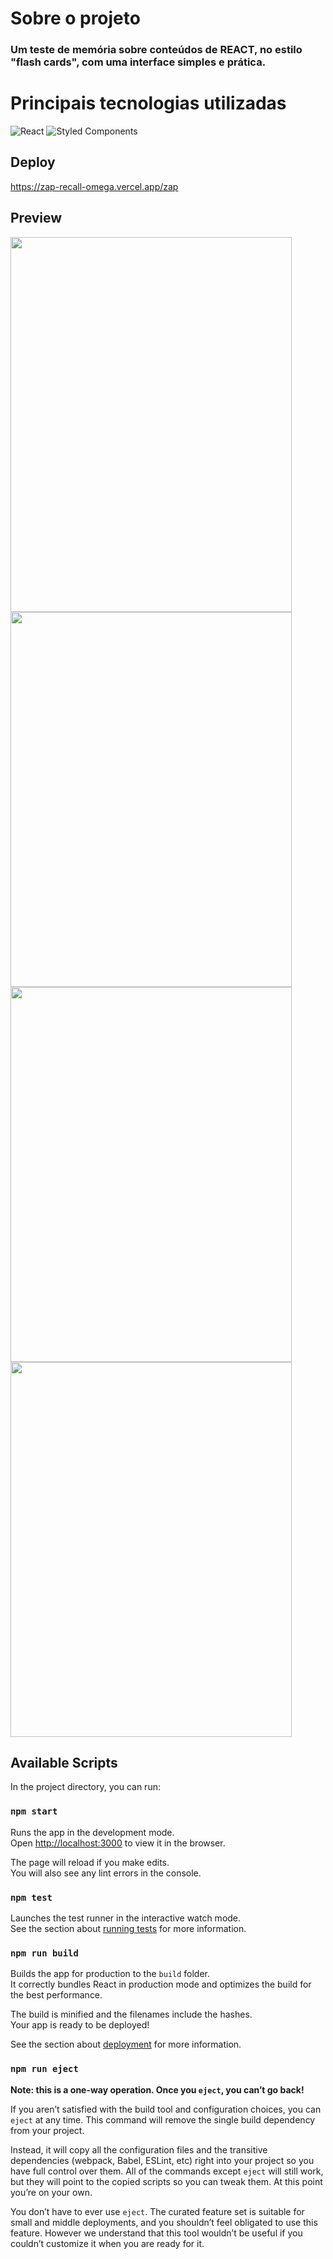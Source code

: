 # Sobre o projeto
### Um teste de memória sobre conteúdos de REACT, no estilo "flash cards", com uma interface simples e prática.

# Principais tecnologias utilizadas
![React](https://img.shields.io/badge/react-%2320232a.svg?style=for-the-badge&logo=react&logoColor=%2361DAFB)
![Styled Components](https://img.shields.io/badge/styled--components-DB7093?style=for-the-badge&logo=styled-components&logoColor=white)

## Deploy 
https://zap-recall-omega.vercel.app/zap

## Preview

<div style="width:100%">
  <img src="https://i.imgur.com/qj9gqxf.png" style="width: 450px; height: 600px;">
  <img src="https://i.imgur.com/AzdYwWN.png" style="width: 450px; height: 600px;">
  <img src="https://i.imgur.com/T1xlMzn.png" style="width: 450px; height: 600px;">
  <img src="https://i.imgur.com/Y2LQTJ5.png" style="width: 450px; height: 600px;">
</div>

## Available Scripts

In the project directory, you can run:

### `npm start`

Runs the app in the development mode.\
Open [http://localhost:3000](http://localhost:3000) to view it in the browser.

The page will reload if you make edits.\
You will also see any lint errors in the console.

### `npm test`

Launches the test runner in the interactive watch mode.\
See the section about [running tests](https://facebook.github.io/create-react-app/docs/running-tests) for more information.

### `npm run build`

Builds the app for production to the `build` folder.\
It correctly bundles React in production mode and optimizes the build for the best performance.

The build is minified and the filenames include the hashes.\
Your app is ready to be deployed!

See the section about [deployment](https://facebook.github.io/create-react-app/docs/deployment) for more information.

### `npm run eject`

**Note: this is a one-way operation. Once you `eject`, you can’t go back!**

If you aren’t satisfied with the build tool and configuration choices, you can `eject` at any time. This command will remove the single build dependency from your project.

Instead, it will copy all the configuration files and the transitive dependencies (webpack, Babel, ESLint, etc) right into your project so you have full control over them. All of the commands except `eject` will still work, but they will point to the copied scripts so you can tweak them. At this point you’re on your own.

You don’t have to ever use `eject`. The curated feature set is suitable for small and middle deployments, and you shouldn’t feel obligated to use this feature. However we understand that this tool wouldn’t be useful if you couldn’t customize it when you are ready for it.



